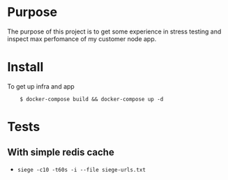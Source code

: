 # Purpose
The purpose of this project is to get some experience in stress testing and inspect max perfomance of my customer node app.

# Install

To get up infra and app
```
    $ docker-compose build && docker-compose up -d
```

# Tests

## With simple redis cache

* `siege -c10 -t60s -i --file siege-urls.txt`
